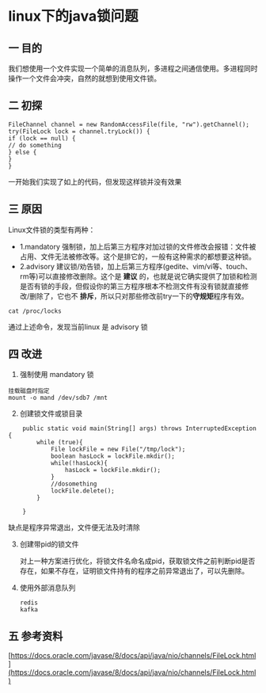 # linux下的java锁问题

## 一  目的

我们想使用一个文件实现一个简单的消息队列，多进程之间通信使用。多进程同时操作一个文件会冲突，自然的就想到使用文件锁。



## 二 初探

```
FileChannel channel = new RandomAccessFile(file, "rw").getChannel();
try(FileLock lock = channel.tryLock()) {
if (lock == null) {
// do something
} else {
}
}
```
一开始我们实现了如上的代码，但发现这样锁并没有效果



## 三 原因

Linux文件锁的类型有两种：

- 1.mandatory 强制锁，加上后第三方程序对加过锁的文件修改会报错：文件被占用、文件无法被修改等。这个是排它的，一般有这种需求的都想要这种锁。
- 2.advisory 建议锁/劝告锁，加上后第三方程序(gedite、vim/vi等、touch、rm等)可以直接修改删除。这个是 **建议** 的，也就是说它确实提供了加锁和检测是否有锁的手段，但假设你的第三方程序根本不检测文件有没有锁就直接修改/删除了，它也不 **排斥**，所以只对那些修改前try一下的**守规矩**程序有效。

```
cat /proc/locks
```
通过上述命令，发现当前linux 是 advisory 锁

## 四 改进

1. 强制使用 mandatory 锁
```
挂载磁盘时指定
mount -o mand /dev/sdb7 /mnt

```

2. 创建锁文件或锁目录
```
    public static void main(String[] args) throws InterruptedException {
        while (true){
            File lockFile = new File("/tmp/lock");
            boolean hasLock = lockFile.mkdir();
            while(!hasLock){
                hasLock = lockFile.mkdir();
            }
            //dosomething
            lockFile.delete();
        }

    }
```
缺点是程序异常退出，文件便无法及时清除

3. 创建带pid的锁文件

     对上一种方案进行优化，将锁文件名命名成pid，获取锁文件之前判断pid是否存在，如果不存在，证明锁文件持有的程序之前异常退出了，可以先删除。

4. 使用外部消息队列

       redis
       kafka

## 五 参考资料
[https://docs.oracle.com/javase/8/docs/api/java/nio/channels/FileLock.html](https://docs.oracle.com/javase/8/docs/api/java/nio/channels/FileLock.html)